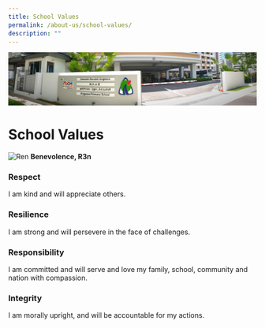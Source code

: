 ```yaml
---
title: School Values
permalink: /about-us/school-values/
description: ""
---
```

![](/images/About%20Us.jpg)

School Values
=============

![Ren](https://angsanapri.moe.edu.sg/qql/slot/u167/about_us/School%20Values/REN_KAITI.png "Ren")
 **Benevolence, R3n**

### **Respect**

I am kind and will appreciate others.

### **Resilience**

I am strong and will persevere in the face of challenges.

### **Responsibility**

I am committed and will serve and love my family, school, community and nation with compassion.

### **Integrity**

I am morally upright, and will be accountable for my actions.